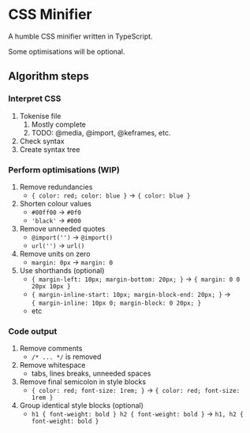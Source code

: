 # CSS Minifier
A humble CSS minifier written in TypeScript.

Some optimisations will be optional.

## Algorithm steps
### Interpret CSS
1. Tokenise file
	1. Mostly complete
	1. TODO: @media, @import, @keframes, etc.
1. Check syntax
1. Create syntax tree

### Perform optimisations (WIP)
1. Remove redundancies
    - `{ color: red; color: blue }` -> `{ color: blue }`
1. Shorten colour values
    - `#00ff00` -> `#0f0`
    - `'black'` -> `#000`
1. Remove unneeded quotes
    - `@import('')` -> `@import()`
    - `url('')` -> `url()`
1. Remove units on zero
    - `margin: 0px` -> `margin: 0`
1. Use shorthands (optional)
    - `{ margin-left: 10px; margin-bottom: 20px; }` -> `{ margin: 0 0 20px 10px }`
    - `{ margin-inline-start: 10px; margin-block-end: 20px; }` -><br>`{ margin-inline: 10px 0; margin-block: 0 20px; }`
    - etc

### Code output
1. Remove comments
    - `/* ... */` is removed
1. Remove whitespace
    - tabs, lines breaks, unneeded spaces
1. Remove final semicolon in style blocks
    - `{ color: red; font-size: 1rem; }` -> `{ color: red; font-size: 1rem }`
1. Group identical style blocks (optional)
    - `h1 { font-weight: bold } h2 { font-weight: bold }` -> `h1, h2 { font-weight: bold }`
